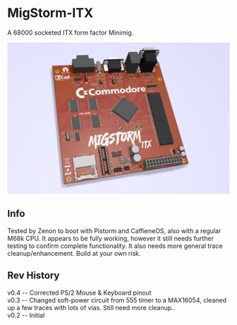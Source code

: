 # MigStorm-ITX
A 68000 socketed ITX form factor Minimig.

![pic](pic.png)

## Info
Tested by Zenon to boot with Pistorm and CaffieneOS, also with a regular M68k CPU. It appears to be fully working, however it still needs further testing to confirm complete functionality. It also needs more general trace cleanup/enhancement. Build at your own risk.

## Rev History
v0.4 -- Corrected PS/2 Mouse & Keyboard pinout \
v0.3 -- Changed soft-power circuit from 555 timer to a MAX16054, cleaned up a few traces with lots of vias. Still need more cleanup.. <depreciated> \
v0.2 -- Initial <depreciated>
